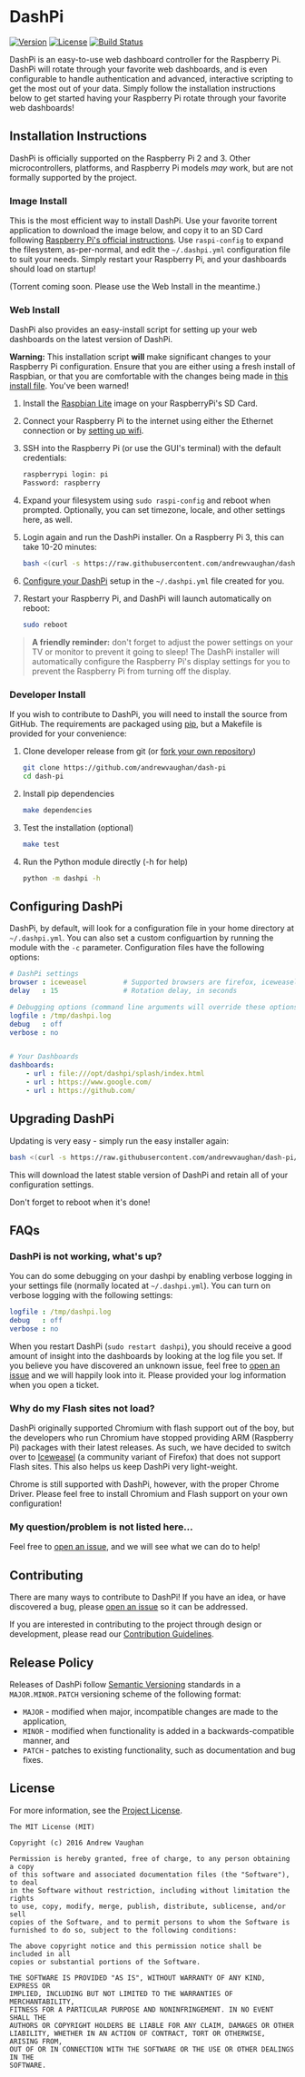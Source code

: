 # DashPi

[![Version][version-image]][version-url]
[![License][license-image]][license-url]
[![Build Status][build-image]][build-url]

DashPi is an easy-to-use web dashboard controller for the Raspberry Pi.  DashPi will rotate through your favorite
web dashboards, and is even configurable to handle authentication and advanced, interactive scripting to get the most
out of your data.  Simply follow the installation instructions below to get started having your Raspberry Pi rotate
through your favorite web dashboards!


## Installation Instructions

DashPi is officially supported on the Raspberry Pi 2 and 3.  Other microcontrollers, platforms, and Raspberry Pi
models *may* work, but are not formally supported by the project.


### Image Install

This is the most efficient way to install DashPi.  Use your favorite torrent application to download the image below,
and copy it to an SD Card following
[Raspberry Pi's official instructions](https://www.raspberrypi.org/documentation/installation/installing-images/).
Use `raspi-config` to expand the filesystem, as-per-normal, and edit the `~/.dashpi.yml` configuration file to suit
your needs.  Simply restart your Raspberry Pi, and your dashboards should load on startup!

(Torrent coming soon.  Please use the Web Install in the meantime.)


### Web Install

DashPi also provides an easy-install script for setting up your web dashboards on the latest version of DashPi.

**Warning:** This installation script **will** make significant changes to your Raspberry Pi configuration.  Ensure
that you are either using a fresh install of Raspbian, or that you are comfortable with the changes being made in
[this install file](https://github.com/andrewvaughan/dash-pi/blob/master/installer).  You've been warned!

1. Install the [Raspbian Lite](https://www.raspberrypi.org/downloads/raspbian/) image on your RaspberryPi's SD Card.

2. Connect your Raspberry Pi to the internet using either the Ethernet connection or by [setting up wifi](https://www.raspberrypi.org/documentation/configuration/wireless/).

3. SSH into the Raspberry Pi (or use the GUI's terminal) with the default credentials:

   ```bash
   raspberrypi login: pi
   Password: raspberry
   ```

4. Expand your filesystem using `sudo raspi-config` and reboot when prompted.  Optionally, you can set timezone, locale, and other settings here, as well.

5. Login again and run the DashPi installer.  On a Raspberry Pi 3, this can take 10-20 minutes:

   ```bash
   bash <(curl -s https://raw.githubusercontent.com/andrewvaughan/dash-pi/master/installer)
   ```

6. [Configure your DashPi](https://github.com/andrewvaughan/dash-pi/blob/readme/README.md#configuring-dashpi) setup in the `~/.dashpi.yml` file created for you.

7. Restart your Raspberry Pi, and DashPi will launch automatically on reboot:

   ```bash
   sudo reboot
   ```

> **A friendly reminder:** don't forget to adjust the power settings on your TV or monitor to prevent it going to
> sleep! The DashPi installer will automatically configure the Raspberry Pi's display settings for you to prevent
> the Raspberry Pi from turning off the display.


### Developer Install

If you wish to contribute to DashPi, you will need to install the source from GitHub.  The requirements are packaged
using [pip](https://pypi.python.org/pypi/pip), but a Makefile is provided for your convenience:

1. Clone developer release from git (or [fork your own repository](https://github.com/andrewvaughan/dash-pi/fork))

   ```bash
   git clone https://github.com/andrewvaughan/dash-pi
   cd dash-pi
   ```

2. Install pip dependencies

   ```bash
   make dependencies
   ```

3. Test the installation (optional)

   ```bash
   make test
   ```

4. Run the Python module directly (-h for help)

   ```bash
   python -m dashpi -h
   ```


## Configuring DashPi

DashPi, by default, will look for a configuration file in your home directory at `~/.dashpi.yml`.  You can also set
a custom configuartion by running the module with the `-c` parameter.  Configuration files have the following options:

```yaml
# DashPi settings
browser : iceweasel			# Supported browsers are firefox, iceweasel, chrome, and opera
delay   : 15				# Rotation delay, in seconds

# Debugging options (command line arguments will override these options)
logfile : /tmp/dashpi.log
debug   : off
verbose : no


# Your Dashboards
dashboards:
    - url : file:///opt/dashpi/splash/index.html
    - url : https://www.google.com/
    - url : https://github.com/
```


## Upgrading DashPi

Updating is very easy - simply run the easy installer again:

```bash
bash <(curl -s https://raw.githubusercontent.com/andrewvaughan/dash-pi/master/installer)
```

This will download the latest stable version of DashPi and retain all of your configuration settings.

Don't forget to reboot when it's done!


## FAQs

### DashPi is not working, what's up?

You can do some debugging on your dashpi by enabling verbose logging in your settings file (normally located at
`~/.dashpi.yml`).  You can turn on verbose logging with the following settings:

```yml
logfile : /tmp/dashpi.log
debug   : off
verbose : no
```

When you restart DashPi (`sudo restart dashpi`), you should receive a good amount of insight into the dashboards by
looking at the log file you set.  If you believe you have discovered an unknown issue, feel free to
[open an issue](https://github.com/andrewvaughan/dash-pi/issues/new) and we will happily look into it.  Please
provided your log information when you open a ticket.


### Why do my Flash sites not load?

DashPi originally supported Chromium with flash support out of the boy, but the developers who run Chromium have
stopped providing ARM (Raspberry Pi) packages with their latest releases.  As such, we have decided to switch over to
[Iceweasel](https://wiki.debian.org/Iceweasel) (a community variant of Firefox) that does not support Flash sites.
This also helps us keep DashPi very light-weight.

Chrome is still supported with DashPi, however, with the proper Chrome Driver.  Please feel free to install Chromium
and Flash support on your own configuration!


### My question/problem is not listed here...

Feel free to [open an issue](https://github.com/andrewvaughan/dash-pi/issues/new), and we will see what we can do to
help!


## Contributing

There are many ways to contribute to DashPi!  If you have an idea, or have discovered a bug, please
[open an issue](https://github.com/andrewvaughan/dash-pi/issues) so it can be addressed.

If you are interested in contributing to the project through design or development, please read our
[Contribution Guidelines](https://github.com/andrewvaughan/dash-pi/blob/master/CONTRIBUTING.md).


## Release Policy

Releases of DashPi follow [Semantic Versioning](http://semver.org/) standards in a `MAJOR.MINOR.PATCH` versioning
scheme of the following format:

* `MAJOR` - modified when major, incompatible changes are made to the application,
* `MINOR` - modified when functionality is added in a backwards-compatible manner, and
* `PATCH` - patches to existing functionality, such as documentation and bug fixes.


## License

For more information, see the [Project License][license-url].

```
The MIT License (MIT)

Copyright (c) 2016 Andrew Vaughan

Permission is hereby granted, free of charge, to any person obtaining a copy
of this software and associated documentation files (the "Software"), to deal
in the Software without restriction, including without limitation the rights
to use, copy, modify, merge, publish, distribute, sublicense, and/or sell
copies of the Software, and to permit persons to whom the Software is
furnished to do so, subject to the following conditions:

The above copyright notice and this permission notice shall be included in all
copies or substantial portions of the Software.

THE SOFTWARE IS PROVIDED "AS IS", WITHOUT WARRANTY OF ANY KIND, EXPRESS OR
IMPLIED, INCLUDING BUT NOT LIMITED TO THE WARRANTIES OF MERCHANTABILITY,
FITNESS FOR A PARTICULAR PURPOSE AND NONINFRINGEMENT. IN NO EVENT SHALL THE
AUTHORS OR COPYRIGHT HOLDERS BE LIABLE FOR ANY CLAIM, DAMAGES OR OTHER
LIABILITY, WHETHER IN AN ACTION OF CONTRACT, TORT OR OTHERWISE, ARISING FROM,
OUT OF OR IN CONNECTION WITH THE SOFTWARE OR THE USE OR OTHER DEALINGS IN THE
SOFTWARE.
```



[version-image]:  http://img.shields.io/badge/release-0.0.0-blue.svg?style=flat
[version-url]:    https://github.com/andrewvaughan/dash-pi/releases
[license-image]:  http://img.shields.io/badge/license-MIT-blue.svg?style=flat
[license-url]:    https://github.com/andrewvaughan/dash-pi/blob/master/LICENSE
[build-image]:    https://travis-ci.org/andrewvaughan/dash-pi.svg?branch=master
[build-url]:      https://travis-ci.org/andrewvaughan/dash-pi
